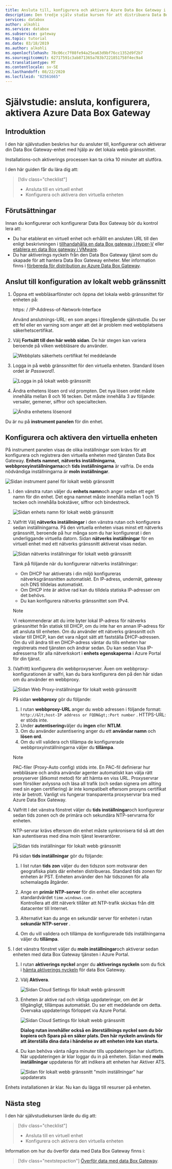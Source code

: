 ```yaml
---
title: Ansluta till, konfigurera och aktivera Azure Data Box Gateway i Azure Portal
description: Den tredje själv studie kursen för att distribuera Data Box Gateway instruerar dig att ansluta, konfigurera och aktivera den virtuella enheten.
services: databox
author: alkohli
ms.service: databox
ms.subservice: gateway
ms.topic: tutorial
ms.date: 03/18/2019
ms.author: alkohli
ms.openlocfilehash: 78c06cc7f08fe94a25ea63d9bf76cc1352d9f2b7
ms.sourcegitcommit: 62717591c3ab871365a783b7221851758f4ec9a4
ms.translationtype: MT
ms.contentlocale: sv-SE
ms.lasthandoff: 08/22/2020
ms.locfileid: "82561665"
---
```

# <a name="tutorial-connect-set-up-activate-azure-data-box-gateway"></a>Självstudie: ansluta, konfigurera, aktivera Azure Data Box Gateway

## <a name="introduction"></a>Introduktion

I den här självstudien beskrivs hur du ansluter till, konfigurerar och aktiverar din Data Box Gateway-enhet med hjälp av det lokala webb gränssnittet. 

Installations-och aktiverings processen kan ta cirka 10 minuter att slutföra. 

I den här guiden får du lära dig att:

> [!div class="checklist"]
> * Ansluta till en virtuell enhet
> * Konfigurera och aktivera den virtuella enheten

## <a name="prerequisites"></a>Förutsättningar

Innan du konfigurerar och konfigurerar Data Box Gateway bör du kontrol lera att:

* Du har etablerat en virtuell enhet och erhållit en ansluten URL till den enligt beskrivningen i [tillhandahålla en data Box gateway i Hyper-V](data-box-gateway-deploy-provision-hyperv.md) eller [etablera en data Box gateway i VMware](data-box-gateway-deploy-provision-vmware.md).
* Du har aktiverings nyckeln från den Data Box Gateway tjänst som du skapade för att hantera Data Box Gateway enheter. Mer information finns i [förbereda för distribution av Azure Data Box Gateway](data-box-gateway-deploy-prep.md).


## <a name="connect-to-the-local-web-ui-setup"></a>Anslut till konfiguration av lokalt webb gränssnitt 

1. Öppna ett webbläsarfönster och öppna det lokala webb gränssnittet för enheten på:
   
   https: \/ /IP-Address-of-Network-Interface
   
   Använd anslutnings-URL: en som anges i föregående självstudie. Du ser ett fel eller en varning som anger att det är problem med webbplatsens säkerhetscertifikat.

2. Välj **Fortsätt till den här webb sidan**. De här stegen kan variera beroende på vilken webbläsare du använder.
   
    ![Webbplats säkerhets certifikat fel meddelande](./media/data-box-gateway-deploy-connect-setup-activate/image2.png)

3. Logga in på webb gränssnittet för den virtuella enheten. Standard lösen ordet är *Password1*. 
   
    ![Logga in på lokalt webb gränssnitt](./media/data-box-gateway-deploy-connect-setup-activate/image3.png)

4. Ändra enhetens lösen ord vid prompten. Det nya lösen ordet måste innehålla mellan 8 och 16 tecken. Det måste innehålla 3 av följande: versaler, gemener, siffror och specialtecken.

    ![Ändra enhetens lösenord](./media/data-box-gateway-deploy-connect-setup-activate/image4.png)

Du är nu på **instrument panelen** för din enhet.

## <a name="set-up-and-activate-the-virtual-device"></a>Konfigurera och aktivera den virtuella enheten
 
På instrument panelen visas de olika inställningar som krävs för att konfigurera och registrera den virtuella enheten med tjänsten Data Box Gateway. **Enhets namnet**, **nätverks inställningarna**, **webbproxyinställningarna**och **tids inställningarna** är valfria. De enda nödvändiga inställningarna är **moln inställningar**.
   
![Sidan instrument panel för lokalt webb gränssnitt](./media/data-box-gateway-deploy-connect-setup-activate/image5.png)

1. I den vänstra rutan väljer du **enhets namn**och anger sedan ett eget namn för din enhet. Det egna namnet måste innehålla mellan 1 och 15 tecken och innehålla bokstäver, siffror och bindestreck. 

    ![Sidan enhets namn för lokalt webb gränssnitt](./media/data-box-gateway-deploy-connect-setup-activate/image6.png)

2. Valfritt Välj **nätverks inställningar** i den vänstra rutan och konfigurera sedan inställningarna. På den virtuella enheten visas minst ett nätverks gränssnitt, beroende på hur många som du har konfigurerat i den underliggande virtuella datorn. Sidan **nätverks inställningar** för en virtuell enhet med ett nätverks gränssnitt aktiverat visas nedan.
    
    ![Sidan nätverks inställningar för lokalt webb gränssnitt](./media/data-box-gateway-deploy-connect-setup-activate/image7.png)
   
    Tänk på följande när du konfigurerar nätverks inställningar:

    - Om DHCP har aktiverats i din miljö konfigureras nätverksgränssnitten automatiskt. En IP-adress, undernät, gateway och DNS tilldelas automatiskt.
    - Om DHCP inte är aktive rad kan du tilldela statiska IP-adresser om det behövs.
    - Du kan konfigurera nätverks gränssnittet som IPv4.

     >[!NOTE] 
     > Vi rekommenderar att du inte byter lokal IP-adress för nätverks gränssnittet från statisk till DHCP, om du inte har en annan IP-adress för att ansluta till enheten. Om du använder ett nätverks gränssnitt och växlar till DHCP, kan det vara något sätt att fastställa DHCP-adressen. Om du vill ändra till en DHCP-adress väntar du tills enheten har registrerats med tjänsten och ändrar sedan. Du kan sedan Visa IP-adresserna för alla nätverkskort i **enhets egenskaperna** i Azure Portal för din tjänst.

3. (Valfritt) konfigurera din webbproxyserver. Även om webbproxy-konfigurationen är valfri, kan du bara konfigurera den på den här sidan om du använder en webbproxy.
   
   ![Sidan Web Proxy-inställningar för lokalt webb gränssnitt](./media/data-box-gateway-deploy-connect-setup-activate/image8.png)
   
   På sidan **webbproxy** gör du följande:
   
   1. I rutan **webbproxy-URL** anger du webb adressen i följande format: `http://&lt;host-IP address or FQDN&gt;:Port number` . HTTPS-URL: er stöds inte.
   2. Under **autentisering**väljer du **ingen** eller **NTLM**.
   3. Om du använder autentisering anger du ett **användar namn** och **lösen ord**.
   4. Om du vill validera och tillämpa de konfigurerade webbproxyinställningarna väljer du **tillämpa**.

   > [!NOTE]
   > PAC-filer (Proxy-Auto config) stöds inte. En PAC-fil definierar hur webbläsare och andra användar agenter automatiskt kan välja rätt proxyserver (åtkomst metod) för att hämta en viss URL.
   > Proxyservrar som försöker avlyssna och läsa all trafik (och sedan signera om allting med sin egen certifiering) är inte kompatibelt eftersom proxyns certifikat inte är betrott.
   > Vanligt vis fungerar transparenta proxyservrar bra med Azure Data Box Gateway.

4. Valfritt I det vänstra fönstret väljer du **tids inställningar**och konfigurerar sedan tids zonen och de primära och sekundära NTP-servrarna för enheten. 

    NTP-servrar krävs eftersom din enhet måste synkronisera tid så att den kan autentiseras med dina moln tjänst leverantörer.
    
    ![Sidan tids inställningar för lokalt webb gränssnitt](./media/data-box-gateway-deploy-connect-setup-activate/image9.png)
    
    På sidan **tids inställningar** gör du följande:
    
    1. I list rutan **tids zon** väljer du den tidszon som motsvarar den geografiska plats där enheten distribueras.
        Standard tids zonen för enheten är PST. Enheten använder den här tidszonen för alla schemalagda åtgärder.

    2. Ange en **primär NTP-server** för din enhet eller acceptera standardvärdet `time.windows.com` .   
        Kontrollera att ditt nätverk tillåter att NTP-trafik skickas från ditt datacenter till Internet.

    3. Alternativt kan du ange en sekundär server för enheten i rutan **sekundär NTP-server** .

    4. Om du vill validera och tillämpa de konfigurerade tids inställningarna väljer du **tillämpa**.

6. I det vänstra fönstret väljer du **moln inställningar**och aktiverar sedan enheten med data Box Gateway tjänsten i Azure Portal.
    
    1. I rutan **aktiverings nyckel** anger du **aktiverings nyckeln** som du fick i [hämta aktiverings nyckeln](data-box-gateway-deploy-prep.md#get-the-activation-key) för data Box Gateway.

    2. Välj **Aktivera**.
       
         ![Sidan Cloud Settings för lokalt webb gränssnitt](./media/data-box-gateway-deploy-connect-setup-activate/image10a.png)
    
    3. Enheten är aktive rad och viktiga uppdateringar, om det är tillgängligt, tillämpas automatiskt. Du ser ett meddelande om detta. Övervaka uppdaterings förloppet via Azure Portal.

        ![Sidan Cloud Settings för lokalt webb gränssnitt](./media/data-box-gateway-deploy-connect-setup-activate/image12.png)
        
        **Dialog rutan innehåller också en återställnings nyckel som du bör kopiera och Spara på en säker plats. Den här nyckeln används för att återställa dina data i händelse av att enheten inte kan starta.**


    4. Du kan behöva vänta några minuter tills uppdateringen har slutförts. När uppdateringen är klar loggar du in på enheten. Sidan med **moln inställningar** uppdateras för att indikera att enheten har Aktiver ATS.

        ![Sidan för lokalt webb gränssnitt "moln inställningar" har uppdaterats](./media/data-box-gateway-deploy-connect-setup-activate/image13.png)

Enhets installationen är klar. Nu kan du lägga till resurser på enheten.

## <a name="next-steps"></a>Nästa steg

I den här självstudiekursen lärde du dig att:

> [!div class="checklist"]
> * Ansluta till en virtuell enhet
> * Konfigurera och aktivera den virtuella enheten

Information om hur du överför data med Data Box Gateway finns i:

> [!div class="nextstepaction"]
> [Överför data med data Box Gateway](./data-box-gateway-deploy-add-shares.md).
